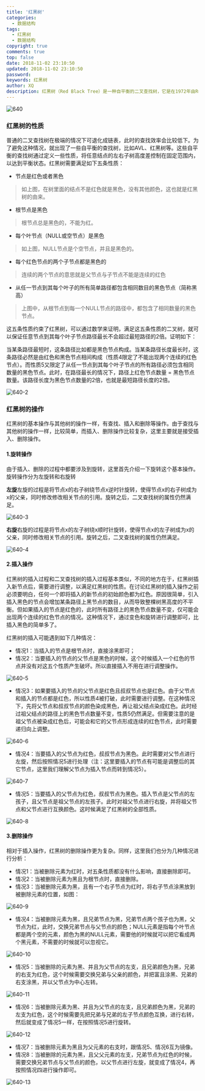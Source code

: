 ```yaml
---
title: '红黑树'
categories:
  - 数据结构
tags:
  - 红黑树
  - 数据结构
copyright: true
comments: true
top: false
date: 2018-11-02 23:10:50
updated: 2018-11-02 23:10:50
password:
keywords: 红黑树
author: XQ
description: 红黑树（Red Black Tree）是一种自平衡的二叉查找树，它是在1972年由Rudolf Bayer发明的，当时被称为平衡二叉B树。后来，在1978年被Leo J.Guibas和Robert Sedgewick修改为如今的“红黑树”。红黑树应用非常广泛，比如C++ STL库中的map和Java中的TreeMap、HashMap都是基于红黑树红黑树结构实现的。近年来，红黑树也常在面试中被问到。因此，掌握红黑树数据结构是非常必要的。
---
```


![640](红黑树/640.jpeg)

### 红黑树的性质



普通的二叉查找树在极端的情况下可退化成链表，此时的查找效率会比较低下。为了避免这种情况，就出现了一些自平衡的查找树，比如AVL、红黑树等。这些自平衡的查找树通过定义一些性质，将任意结点的左右子树高度差控制在固定范围内，以达到平衡状态。红黑树需要满足如下五条性质：

- 节点是红色或者黑色

> 如上图，在树里面的结点不是红色就是黑色，没有其他颜色，这也就是红黑树的由来。

- 根节点是黑色

> 根节点总是黑色的，不能为红。

- 每个叶节点（NULL或空节点）是黑色

> 如上图，NULL节点是个空节点，并且是黑色的。

- 每个红色节点的两个子节点都是黑色的

> 连续的两个节点的意思就是父节点与子节点不能是连续的红色

- 从任一节点到其每个叶子的所有简单路径都包含相同数目的黑色节点（简称黑高）

> 上图中，从根节点到每一个NULL节点的路径中，都包含了相同数量的黑色节点。

这五条性质约束了红黑树，可以通过数学来证明，满足这五条性质的二叉树，就可以保证任意节点到其每个叶子节点路径最长不会超过最短路径的2倍。证明如下：

当某条路径最短时，这条路径比如都是黑色节点构成。当某条路径长度最长时，这条路径必然是由红色和黑色节点相间构成（性质4限定了不能出现两个连续的红色节点）。而性质5又限定了从任一节点到其每个叶子节点的所有路径必须包含相同数量的黑色节点。此时，在路径最长的情况下，路径上红色节点数量 = 黑色节点数量。该路径长度为黑色节点数量的2倍，也就是最短路径长度的2倍。

![640-2](红黑树/640-2.jpeg)

### 红黑树的操作



红黑树的基本操作与其他树的操作一样，有查找、插入和删除等操作。由于查找与其他树的操作一样，比较简单，而插入、删除操作比较复杂，这里主要就是接受插入、删除操作。

#### 1.旋转操作



由于插入、删除的过程中都要涉及到旋转，这里首先介绍一下旋转这个基本操作。旋转操作分为左旋转和右旋转

**左旋**左旋的过程是将节点x的右子树绕节点x逆时针旋转，使得节点x的右子树成为x的父亲，同时修改修改相关节点的引用。旋转之后，二叉查找树的属性仍然满足。

![640-3](红黑树/640-3.jpeg)

**右旋**右旋的过程是将节点x的左子树绕x顺时针旋转，使得节点x的左子树成为x的父亲，同时修改相关节点的引用。旋转之后，二叉查找树的属性仍然满足。

![640-4](红黑树/640-4.jpeg)

#### 2.插入操作



红黑树的插入过程和二叉查找树的插入过程基本类似，不同的地方在于，红黑树插入新节点后，需要进行调整，以满足红黑树的性质。在讨论红黑树的插入操作之前必须要明白，任何一个即将插入的新节点的初始颜色都为红色。原因很简单，引入插入黑色的节点会增加某条路径上黑节点的数目，从而导致整棵树黑高度的不平衡。但如果插入的节点是红色的，此时所有路径上的黑色节点数量不变，仅可能会出现两个连续的红色节点的情况。这种情况下，通过变色和旋转进行调整即可，比插入黑色的简单多了。

红黑树的插入可能遇到如下几种情况：

- 情况1：当插入的节点是根节点时，直接涂黑即可；
- 情况2：当要插入的节点的父节点是黑色的时候，这个时候插入一个红色的节点并没有对这五个性质产生破坏。所以直接插入不用在进行调整操作。

![640-5](红黑树/640-5.jpeg)

- 情况3：如果要插入的节点的父节点是红色且叔叔节点也是红色。由于父节点和插入的节点都是红色，所以性质4被打破，此时需要进行调整。在这种情况下，先将父节点和叔叔节点的颜色染成黑色，再让祖父结点染成红色。此时经过祖父结点的路径上的黑色节点数量不变，性质5仍然满足。但需要注意的是祖父节点被染成红色后，可能会和它的父节点形成连续的红色节点，此时需要递归向上调整。

![640-6](红黑树/640-6.jpeg)

- 情况4：当要插入的父节点为红色，叔叔节点为黑色。此时需要对父节点进行左旋，然后按照情况5进行处理（注：这里要插入的节点有可能是调整后的其它节点，这里我们理解父节点为插入节点而转到情况5）。

![640-7](红黑树/640-7.jpeg)

- 情况5：当要插入的父节点为红色，叔叔节点为黑色。插入节点是父节点的左孩子，且父节点是祖父节点的左孩子。此时对祖父节点进行右旋，并将祖父节点和父节点进行互换颜色。这时候满足了红黑树的全部性质。

![640-8](红黑树/640-8.jpeg)

#### 3.删除操作



相对于插入操作，红黑树的删除操作更为复杂。同样，这里我们也分为几种情况进行分析：

- 情况1：当被删除元素为红时，对五条性质都没有什么影响，直接删除即可。
- 情况2：当被删除元素为黑且为根节点时，直接删除。
- 情况3：当被删除元素为黑，且有一个右子节点为红时，将右子节点涂黑放到被删除元素的位置，如图：

![640-9](红黑树/640-9.jpeg)

- 情况4：当被删除元素为黑，且兄弟节点为黑，兄弟节点两个孩子也为黑，父节点为红，此时，交换兄弟节点与父节点的颜色；NULL元素是指每个叶节点都是两个空的元素，颜色为黑的NULL元素，需要他的时候就可以把它看成两个黑元素，不需要的时候就可以忽视它。

![640-10](红黑树/640-10.jpeg)

- 情况5：当被删除的元素为黑、并且为父节点的左支，且兄弟颜色为黑，兄弟的右支为红色，这个时候需要交换兄弟与父亲的颜色，并把富且涂黑、兄弟的右支涂黑，并以父节点为中心左转。

![640-11](红黑树/640-11.jpeg)

- 情况6：当被删除元素为黑、并且为父节点的左支，且兄弟颜色为黑，兄弟的左支为红色，这个时候需要先把兄弟与兄弟的左子节点颜色互换，进行右转，然后就变成了情况5一样，在按照情况5进行旋转。

![640-12](红黑树/640-12.jpeg)

- 情况7：当被删除元素为黑且为父元素的右支时，跟情况5、情况6互为镜像。
- 情况8：当被删除的元素为黑，且父父元素的左支，兄弟节点为红色的时候，需要交换兄弟节点与父节点的颜色，以父节点进行左旋，就变成了情况4，再按照情况四进行操作即可。

![640-13](红黑树/640-13.jpeg)